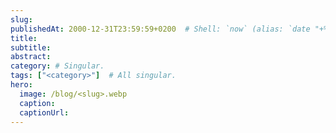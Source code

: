 ```yaml
---
slug: 
publishedAt: 2000-12-31T23:59:59+0200  # Shell: `now` (alias: `date "+%Y-%m-%dT%H:%M:%S%z" | pbcopy`)
title: 
subtitle: 
abstract: 
category: # Singular.
tags: ["<category>"]  # All singular.
hero:
  image: /blog/<slug>.webp
  caption: 
  captionUrl: 
---
```



## 

